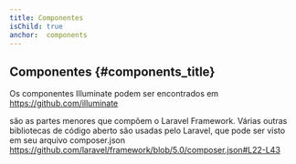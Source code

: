```yaml
---
title: Componentes
isChild: true
anchor:  components
---
```


## Componentes {#components_title}

Os componentes Illuminate podem ser encontrados em
https://github.com/illuminate

são as partes menores que compõem o Laravel Framework.
Várias outras bibliotecas de código aberto são usadas pelo Laravel, que pode ser visto em seu arquivo composer.json
https://github.com/laravel/framework/blob/5.0/composer.json#L22-L43
